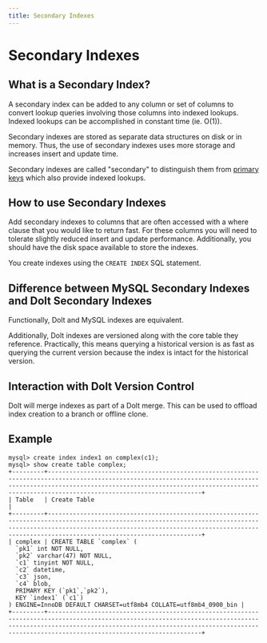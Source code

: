 ```yaml
---
title: Secondary Indexes
---
```


# Secondary Indexes

## What is a Secondary Index?

A secondary index can be added to any column or set of columns to convert lookup queries involving those columns into indexed lookups. Indexed lookups can be accomplished in constant time (ie. O(1)). 

Secondary indexes are stored as separate data structures on disk or in memory. Thus, the use of secondary indexes uses more storage and increases insert and update time. 

Secondary indexes are called "secondary" to distinguish them from [primary keys](./primary-key.md) which also provide indexed lookups.

## How to use Secondary Indexes

Add secondary indexes to columns that are often accessed with a where clause that you would like to return fast. For these columns you will need to tolerate slightly reduced insert and update performance. Additionally, you should have the disk space available to store the indexes.

You create indexes using the `CREATE INDEX` SQL statement.

## Difference between MySQL Secondary Indexes and Dolt Secondary Indexes

Functionally, Dolt and MySQL indexes are equivalent. 

Additionally, Dolt indexes are versioned along with the core table they reference. Practically, this means querying a historical version is as fast as querying the current version because the index is intact for the historical version.

## Interaction with Dolt Version Control

Dolt will merge indexes as part of a Dolt merge. This can be used to offload index creation to a branch or offline clone.

## Example
```
mysql> create index index1 on complex(c1);
mysql> show create table complex;
+---------+-------------------------------------------------------------------------------------------------------------------------------------------------------------------------------------------------------------------------------------------------------------+
| Table   | Create Table                                                                                                                                                                                                                                                         |
+---------+-------------------------------------------------------------------------------------------------------------------------------------------------------------------------------------------------------------------------------------------------------------+
| complex | CREATE TABLE `complex` (
  `pk1` int NOT NULL,
  `pk2` varchar(47) NOT NULL,
  `c1` tinyint NOT NULL,
  `c2` datetime,
  `c3` json,
  `c4` blob,
  PRIMARY KEY (`pk1`,`pk2`),
  KEY `index1` (`c1`)
) ENGINE=InnoDB DEFAULT CHARSET=utf8mb4 COLLATE=utf8mb4_0900_bin |
+---------+-------------------------------------------------------------------------------------------------------------------------------------------------------------------------------------------------------------------------------------------------------------+
```